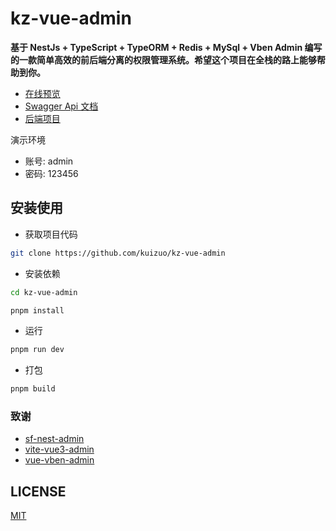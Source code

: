 # kz-vue-admin

**基于 NestJs + TypeScript + TypeORM + Redis + MySql + Vben Admin 编写的一款简单高效的前后端分离的权限管理系统。希望这个项目在全栈的路上能够帮助到你。**

- [在线预览](https://admin.kuizuo.cn)
- [Swagger Api 文档](https://admin.kuizuo.cn/swagger-ui/static/index.html)
- [后端项目](https://github.com/kuizuo/kz-nest-admin)

演示环境

- 账号: admin
- 密码: 123456

## 安装使用

- 获取项目代码

```bash
git clone https://github.com/kuizuo/kz-vue-admin
```

- 安装依赖

```bash
cd kz-vue-admin

pnpm install
```

- 运行

```bash
pnpm run dev
```

- 打包

```bash
pnpm build
```

### 致谢

- [sf-nest-admin](https://github.com/hackycy/sf-nest-admin)
- [vite-vue3-admin](https://github.com/buqiyuan/vite-vue3-admin)
- [vue-vben-admin](https://github.com/vbenjs/vue-vben-admin)

## LICENSE

[MIT](https://github.com/kuizuo/kz-vue-admin/blob/dev/LICENSE)
